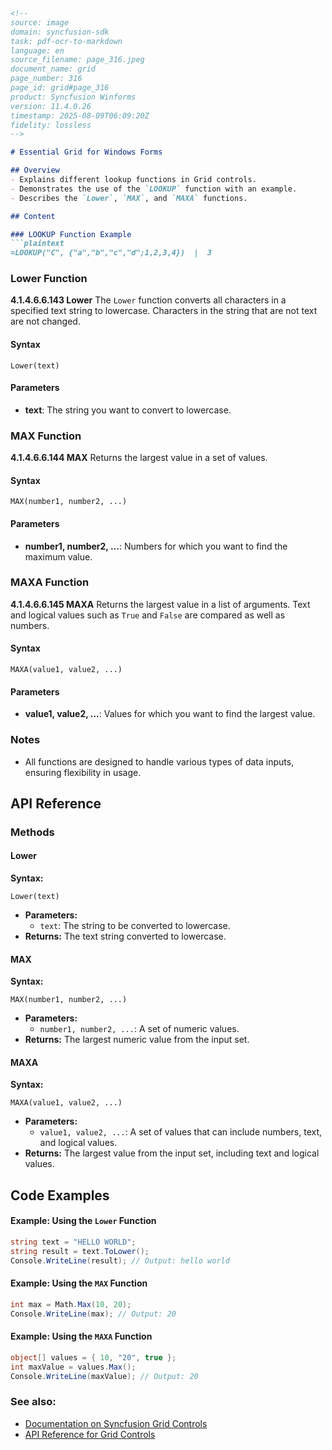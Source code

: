 ```markdown
<!--
source: image
domain: syncfusion-sdk
task: pdf-ocr-to-markdown
language: en
source_filename: page_316.jpeg
document_name: grid
page_number: 316
page_id: grid#page_316
product: Syncfusion Winforms
version: 11.4.0.26
timestamp: 2025-08-09T06:09:20Z
fidelity: lossless
-->

# Essential Grid for Windows Forms

## Overview
- Explains different lookup functions in Grid controls.
- Demonstrates the use of the `LOOKUP` function with an example.
- Describes the `Lower`, `MAX`, and `MAXA` functions.

## Content

### LOOKUP Function Example
```plaintext
=LOOKUP("C", {"a","b","c","d";1,2,3,4})  |  3
```

### Lower Function
**4.1.4.6.6.143 Lower**
The `Lower` function converts all characters in a specified text string to lowercase. Characters in the string that are not text are not changed.

#### Syntax
```plaintext
Lower(text)
```

#### Parameters
- **text**: The string you want to convert to lowercase.

### MAX Function
**4.1.4.6.6.144 MAX**
Returns the largest value in a set of values.

#### Syntax
```plaintext
MAX(number1, number2, ...)
```

#### Parameters
- **number1, number2, ...**: Numbers for which you want to find the maximum value.

### MAXA Function
**4.1.4.6.6.145 MAXA**
Returns the largest value in a list of arguments. Text and logical values such as `True` and `False` are compared as well as numbers.

#### Syntax
```plaintext
MAXA(value1, value2, ...)
```

#### Parameters
- **value1, value2, ...**: Values for which you want to find the largest value.

### Notes
- All functions are designed to handle various types of data inputs, ensuring flexibility in usage.

## API Reference
### Methods
#### Lower
**Syntax:**
```plaintext
Lower(text)
```
- **Parameters:**
  - `text`: The string to be converted to lowercase.
- **Returns:** The text string converted to lowercase.

#### MAX
**Syntax:**
```plaintext
MAX(number1, number2, ...)
```
- **Parameters:**
  - `number1, number2, ...`: A set of numeric values.
- **Returns:** The largest numeric value from the input set.

#### MAXA
**Syntax:**
```plaintext
MAXA(value1, value2, ...)
```
- **Parameters:**
  - `value1, value2, ...`: A set of values that can include numbers, text, and logical values.
- **Returns:** The largest value from the input set, including text and logical values.

## Code Examples
#### Example: Using the `Lower` Function
```csharp
string text = "HELLO WORLD";
string result = text.ToLower();
Console.WriteLine(result); // Output: hello world
```

#### Example: Using the `MAX` Function
```csharp
int max = Math.Max(10, 20);
Console.WriteLine(max); // Output: 20
```

#### Example: Using the `MAXA` Function
```csharp
object[] values = { 10, "20", true };
int maxValue = values.Max();
Console.WriteLine(maxValue); // Output: 20
```

### See also:
- [Documentation on Syncfusion Grid Controls](https://www.syncfusion.com/)
- [API Reference for Grid Controls](https://help.syncfusion.com/windowsforms/grid)

<!-- tags: [windowsforms, essential-grid, lookup, lower, max, maxa, function, api, version:11.4.0.26] keywords: [lookup function, lower function, max function, maxa function, example, syntax, parameters, returns, api, documentation, windows forms, syncfusion] -->
```